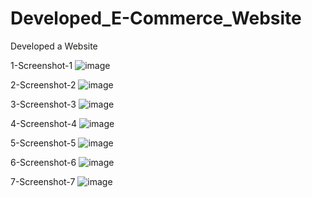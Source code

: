 # Developed_E-Commerce_Website
Developed a Website



1-Screenshot-1
![image](https://github.com/Tulika14/Developed_E-Commerce_Website/assets/100017514/1034cc39-4283-4119-ab0e-2a9c95820846)



2-Screenshot-2
![image](https://github.com/Tulika14/Developed_E-Commerce_Website/assets/100017514/5ca737ed-46e5-4c88-8231-e7a506ddbcb2)



3-Screenshot-3
![image](https://github.com/Tulika14/Developed_E-Commerce_Website/assets/100017514/04d960e4-dd78-4075-b72f-7a12b41dea59)



4-Screenshot-4
![image](https://github.com/Tulika14/Developed_E-Commerce_Website/assets/100017514/a9ee689c-d2ec-4ca6-bc8a-c9dbdf0656d5)



5-Screenshot-5
![image](https://github.com/Tulika14/Developed_E-Commerce_Website/assets/100017514/a7f841ee-56c1-468c-bfe0-cabde5bad14c)



6-Screenshot-6
![image](https://github.com/Tulika14/Developed_E-Commerce_Website/assets/100017514/8f33fbdf-eb64-4e55-ba7f-ea94b1f9a048)



7-Screenshot-7
![image](https://github.com/Tulika14/Developed_E-Commerce_Website/assets/100017514/1eaf41ef-dea3-4be4-a60b-a75c771e2d52)









